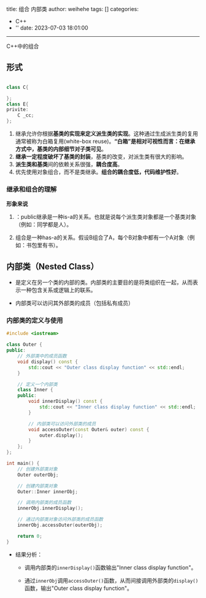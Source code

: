title: 组合 内部类
author: weihehe
tags: []
categories:
  - C++
  - ''
date: 2023-07-03 18:01:00
---
C++中的组合
<!-- more -->

## 形式

```c++

class C{

};
class E{
privite:
	C _cc;
};
```
1. 继承允许你根据**基类的实现来定义派生类的实现**。这种通过生成派生类的复用通常被称为白箱复用(white-box reuse)。**“白箱”是相对可视性而言：在继承方式中，基类的内部细节对子类可见**。
2. **继承一定程度破坏了基类的封装**，基类的改变，对派生类有很大的影响。
3. **派生类和基类**间的依赖关系很强，**耦合度高**。
4. 优先使用对象组合，而不是类继承。**组合的耦合度低，代码维护性好**。

### 继承和组合的理解

**形象来说**

1. ：public继承是一种is-a的关系。也就是说每个派生类对象都是一个基类对象（例如：同学都是人）。

2. 组合是一种has-a的关系。假设B组合了A，每个B对象中都有一个A对象（例如：书包里有书）。

## 内部类（Nested Class）

- 是定义在另一个类的内部的类。内部类的主要目的是将类组织在一起，从而表示一种包含关系或逻辑上的联系。
  
- 内部类可以访问其外部类的成员（包括私有成员）
  

### 内部类的定义与使用

```cpp
#include <iostream>

class Outer {
public:
    // 外部类中的成员函数
    void display() const {
        std::cout << "Outer class display function" << std::endl;
    }

    // 定义一个内部类
    class Inner {
    public:
        void innerDisplay() const {
            std::cout << "Inner class display function" << std::endl;
        }

        // 内部类可以访问外部类的成员
        void accessOuter(const Outer& outer) const {
            outer.display();
        }
    };
};

int main() {
    // 创建外部类对象
    Outer outerObj;

    // 创建内部类对象
    Outer::Inner innerObj;

    // 调用内部类的成员函数
    innerObj.innerDisplay();

    // 通过内部类对象访问外部类的成员函数
    innerObj.accessOuter(outerObj);

    return 0;
}
```

- 结果分析：
  
  - 调用内部类的`innerDisplay()`函数输出"Inner class display function"。
    
  - 通过`innerObj`调用`accessOuter()`函数，从而间接调用外部类的`display()`函数，输出"Outer class display function"。
